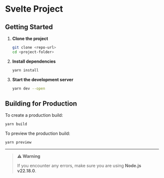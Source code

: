 
# Svelte Project

## Getting Started

1. **Clone the project**
	```sh
	git clone <repo-url>
	cd <project-folder>
	```

2. **Install dependencies**
	```sh
	yarn install
	```

3. **Start the development server**
	```sh
	yarn dev --open
	```

## Building for Production

To create a production build:
```sh
yarn build
```

To preview the production build:
```sh
yarn preview
```

---

> **⚠️ Warning**
>
> If you encounter any errors, make sure you are using **Node.js v22.18.0**.
